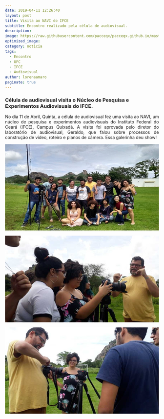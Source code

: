```yaml
---
date: 2019-04-11 12:26:40
layout: post
title: Visita ao NAVI do IFCE
subtitle: Encontro realizado pela célula de audiovisual.
description: 
image: https://raw.githubusercontent.com/pacceqx/pacceqx.github.io/master/assets/pic/2019-04-11/capa.jpg
optimized_image: 
category: noticia
tags:
  - Encontro
  - UFC
  - IFCE
  - Audiovisual
author: lorenaamaro
paginate: true
---
```





### Célula de audiovisual visita o Núcleo de Pesquisa e Experimentos Audiovisuais do IFCE.

<p style = "text-align: justify">
No dia 11 de Abril, Quinta, a célula de audiovisual fez uma visita ao NAVI, um núcleo de pesquisa e experimentos audiovisuais do Instituto Federal do Ceará (IFCE), Campus Quixadá. A visita foi aprovada pelo diretor do laboratório de audiovisual, Geraldo, que falou sobre processos de construção de vídeo, roteiro e planos de câmera. Essa galerinha deu show!
</p>

![](https://raw.githubusercontent.com/pacceqx/pacceqx.github.io/master/assets/pic/2019-04-11/img1.jpg)

![](https://raw.githubusercontent.com/pacceqx/pacceqx.github.io/master/assets/pic/2019-04-11/img2.jpg)

![](https://raw.githubusercontent.com/pacceqx/pacceqx.github.io/master/assets/pic/2019-04-11/img3.jpg)



